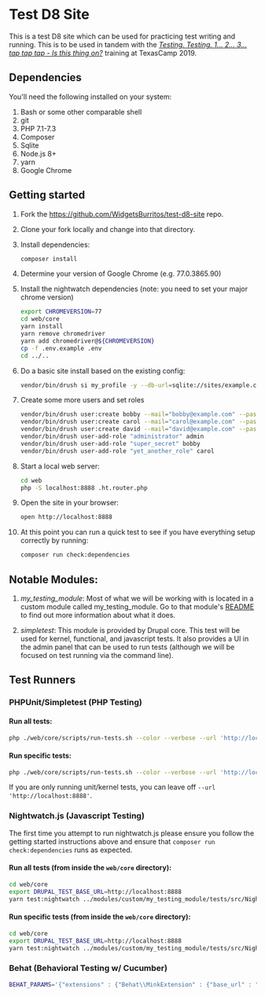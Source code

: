 # Test D8 Site

This is a test D8 site which can be used for practicing test writing and
running. This is to be used in tandem with the
_[Testing. Testing. 1... 2... 3... *tap* *tap* *tap* - Is this thing on?](https://2019.texascamp.org/sessions/testing-testing-1-2-3-tap-tap-tap--is-this-thing-on-training)_ training
at TexasCamp 2019.

## Dependencies

You'll need the following installed on your system:

1. Bash or some other comparable shell
2. git
3. PHP 7.1-7.3
4. Composer
5. Sqlite
6. Node.js 8+
7. yarn
8. Google Chrome

## Getting started

1. Fork the https://github.com/WidgetsBurritos/test-d8-site repo.
2. Clone your fork locally and change into that directory.
3. Install dependencies:
    ```bash
    composer install
    ```
4. Determine your version of Google Chrome (e.g. 77.0.3865.90)
5. Install the nightwatch dependencies (note: you need to set your major chrome version)

    ```bash
    export CHROMEVERSION=77
    cd web/core
    yarn install
    yarn remove chromedriver
    yarn add chromedriver@${CHROMEVERSION}
    cp -f .env.example .env
    cd ../..
    ```
6. Do a basic site install based on the existing config:
    ```bash
    vendor/bin/drush si my_profile -y --db-url=sqlite://sites/example.com/files/.ht.sqlite --config-dir=../config/sync --account-pass=admin
    ```
7. Create some more users and set roles
    ```bash
    vendor/bin/drush user:create bobby --mail="bobby@example.com" --password="bobby"
    vendor/bin/drush user:create carol --mail="carol@example.com" --password="carol"
    vendor/bin/drush user:create david --mail="david@example.com" --password="david"
    vendor/bin/drush user-add-role "administrator" admin
    vendor/bin/drush user-add-role "super_secret" bobby
    vendor/bin/drush user-add-role "yet_another_role" carol
    ```
8. Start a local web server:
    ```bash
    cd web
    php -S localhost:8888 .ht.router.php
    ```
9. Open the site in your browser:
    ```bash
    open http://localhost:8888
    ```
10. At this point you can run a quick test to see if you have everything setup correctly by running:
    ```bash
    composer run check:dependencies
    ```

## Notable Modules:

1. _my_testing_module_:
    Most of what we will be working with is located in a custom module called
    my_testing_module. Go to that module's [README](web/modules/custom/my_testing_module)
    to find out more information about what it does.

2. _simpletest_:
    This module is provided by Drupal core. This test will be used for kernel,
    functional, and javascript tests. It also provides a UI in the admin panel
    that can be used to run tests (although we will be focused on test running
    via the command line).

## Test Runners

### PHPUnit/Simpletest (PHP Testing)

#### Run all tests:
```bash
php ./web/core/scripts/run-tests.sh --color --verbose --url 'http://localhost:8888' my_testing_module
```

#### Run specific tests:
```bash
php ./web/core/scripts/run-tests.sh --color --verbose --url 'http://localhost:8888' --class 'Drupal\Tests\my_testing_module\Functional\MyFunctionalTest'
```

If you are only running unit/kernel tests, you can leave off `--url 'http://localhost:8888'`.

### Nightwatch.js (Javascript Testing)

The first time you attempt to run nightwatch.js please ensure you follow the getting started instructions above and ensure that `composer run check:dependencies` runs as expected.

#### Run all tests (from inside the `web/core` directory):
```bash
cd web/core
export DRUPAL_TEST_BASE_URL=http://localhost:8888
yarn test:nightwatch ../modules/custom/my_testing_module/tests/src/Nightwatch
```

#### Run specific tests (from inside the `web/core` directory):
```bash
cd web/core
export DRUPAL_TEST_BASE_URL=http://localhost:8888
yarn test:nightwatch ../modules/custom/my_testing_module/tests/src/Nightwatch/MyNightwatchTest.js
```

### Behat (Behavioral Testing w/ Cucumber)

```bash
BEHAT_PARAMS='{"extensions" : {"Behat\\MinkExtension" : {"base_url" : "http://localhost:8888"}}}' ./vendor/bin/behat
```
